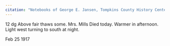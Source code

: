 ```yaml
---
citation: "Notebooks of George E. Jansen, Tompkins County History Center."
---
```

12 dg Above fair thaws some. Mrs. Mills Died today. Warmer in afternoon. Light west turning to south at night. 

Feb 25 1917

